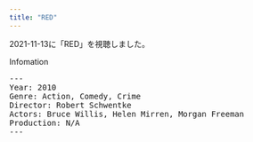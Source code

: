 ```yaml
---
title: "RED"
---
```

2021-11-13に「RED」を視聴しました。

Infomation
<pre>
---
Year: 2010
Genre: Action, Comedy, Crime
Director: Robert Schwentke
Actors: Bruce Willis, Helen Mirren, Morgan Freeman
Production: N/A
---
</pre>